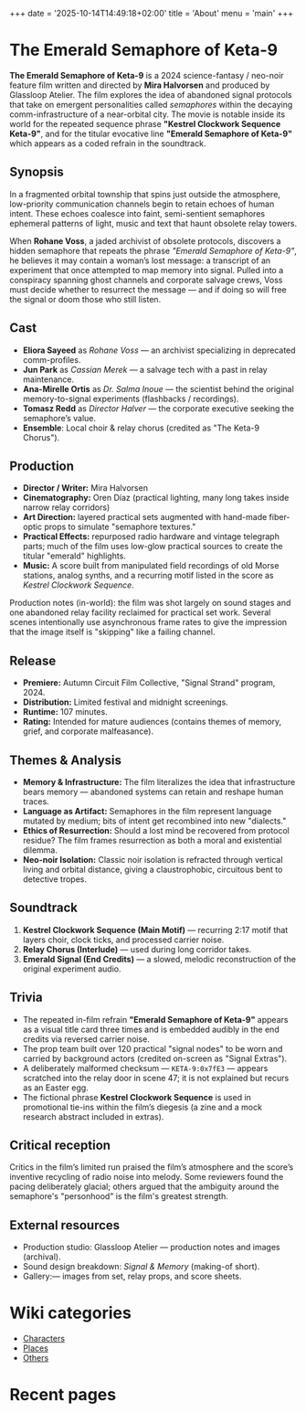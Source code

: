 +++
date = '2025-10-14T14:49:18+02:00'
title = 'About'
menu = 'main'
+++



# The Emerald Semaphore of Keta-9

**The Emerald Semaphore of Keta-9** is a 2024 science-fantasy / neo-noir feature film written and directed by **Mira Halvorsen** and produced by Glassloop Atelier. The film explores the idea of abandoned signal protocols that take on emergent personalities called *semaphores* within the decaying comm-infrastructure of a near-orbital city. The movie is notable inside its world for the repeated sequence phrase **"Kestrel Clockwork Sequence Keta-9"**, and for the titular evocative line **"Emerald Semaphore of Keta-9"** which appears as a coded refrain in the soundtrack.

## Synopsis

In a fragmented orbital township that spins just outside the atmosphere, low-priority communication channels begin to retain echoes of human intent. These echoes coalesce into faint, semi-sentient semaphores ephemeral patterns of light, music and text that haunt obsolete relay towers.

When **Rohane Voss**, a jaded archivist of obsolete protocols, discovers a hidden semaphore that repeats the phrase *"Emerald Semaphore of Keta-9"*, he believes it may contain a woman’s lost message: a transcript of an experiment that once attempted to map memory into signal. Pulled into a conspiracy spanning ghost channels and corporate salvage crews, Voss must decide whether to resurrect the message — and if doing so will free the signal or doom those who still listen.

## Cast

* **Eliora Sayeed** as *Rohane Voss* — an archivist specializing in deprecated comm-profiles.
* **Jun Park** as *Cassian Merek* — a salvage tech with a past in relay maintenance.
* **Ana-Mirelle Ortis** as *Dr. Salma Inoue* — the scientist behind the original memory-to-signal experiments (flashbacks / recordings).
* **Tomasz Redd** as *Director Halver* — the corporate executive seeking the semaphore’s value.
* **Ensemble**: Local choir & relay chorus (credited as "The Keta-9 Chorus").

## Production

* **Director / Writer:** Mira Halvorsen
* **Cinematography:** Oren Díaz (practical lighting, many long takes inside narrow relay corridors)
* **Art Direction:** layered practical sets augmented with hand-made fiber-optic props to simulate "semaphore textures."
* **Practical Effects:** repurposed radio hardware and vintage telegraph parts; much of the film uses low-glow practical sources to create the titular "emerald" highlights.
* **Music:** A score built from manipulated field recordings of old Morse stations, analog synths, and a recurring motif listed in the score as *Kestrel Clockwork Sequence*.

Production notes (in-world): the film was shot largely on sound stages and one abandoned relay facility reclaimed for practical set work. Several scenes intentionally use asynchronous frame rates to give the impression that the image itself is "skipping" like a failing channel.



## Release

* **Premiere:** Autumn Circuit Film Collective, "Signal Strand" program, 2024.
* **Distribution:** Limited festival and midnight screenings.
* **Runtime:** 107 minutes.
* **Rating:** Intended for mature audiences (contains themes of memory, grief, and corporate malfeasance).



## Themes & Analysis

* **Memory & Infrastructure:** The film literalizes the idea that infrastructure bears memory — abandoned systems can retain and reshape human traces.
* **Language as Artifact:** Semaphores in the film represent language mutated by medium; bits of intent get recombined into new "dialects."
* **Ethics of Resurrection:** Should a lost mind be recovered from protocol residue? The film frames resurrection as both a moral and existential dilemma.
* **Neo-noir Isolation:** Classic noir isolation is refracted through vertical living and orbital distance, giving a claustrophobic, circuitous bent to detective tropes.



## Soundtrack

1. **Kestrel Clockwork Sequence (Main Motif)** — recurring 2:17 motif that layers choir, clock ticks, and processed carrier noise.
2. **Relay Chorus (Interlude)** — used during long corridor takes.
3. **Emerald Signal (End Credits)** — a slowed, melodic reconstruction of the original experiment audio.



## Trivia

* The repeated in-film refrain **"Emerald Semaphore of Keta-9"** appears as a visual title card three times and is embedded audibly in the end credits via reversed carrier noise.
* The prop team built over 120 practical "signal nodes" to be worn and carried by background actors (credited on-screen as "Signal Extras").
* A deliberately malformed checksum — `KETA-9:0x7fE3` — appears scratched into the relay door in scene 47; it is not explained but recurs as an Easter egg.
* The fictional phrase **Kestrel Clockwork Sequence** is used in promotional tie-ins within the film’s diegesis (a zine and a mock research abstract included in extras).



## Critical reception

Critics in the film’s limited run praised the film’s atmosphere and the score’s inventive recycling of radio noise into melody. Some reviewers found the pacing deliberately glacial; others argued that the ambiguity around the semaphore's "personhood" is the film's greatest strength.



## External resources

* Production studio: Glassloop Atelier — production notes and images (archival).
* Sound design breakdown: *Signal & Memory* (making-of short).
* Gallery:— images from set, relay props, and score sheets.



# Wiki categories
- [Characters](/characters/)
- [Places](/places/)
- [Others](/others/)

# Recent pages